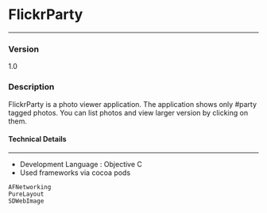 # FlickrParty
---

### Version
1.0

### Description

FlickrParty is a photo viewer application. The application shows only #party tagged photos. You can list photos and view larger version by clicking on them.

#### Technical Details
---
* Development Language : Objective C
* Used frameworks via cocoa pods
```
AFNetworking
PureLayout
SDWebImage
```